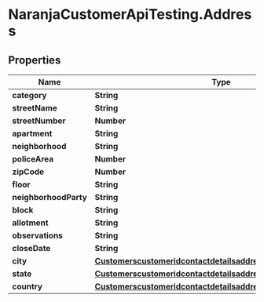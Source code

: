 # NaranjaCustomerApiTesting.Address

## Properties

Name | Type | Description | Notes
------------ | ------------- | ------------- | -------------
**category** | **String** |  | [optional] 
**streetName** | **String** |  | [optional] 
**streetNumber** | **Number** |  | [optional] 
**apartment** | **String** |  | [optional] 
**neighborhood** | **String** |  | [optional] 
**policeArea** | **Number** |  | [optional] 
**zipCode** | **Number** |  | [optional] 
**floor** | **String** |  | [optional] 
**neighborhoodParty** | **String** |  | [optional] 
**block** | **String** |  | [optional] 
**allotment** | **String** |  | [optional] 
**observations** | **String** |  | [optional] 
**closeDate** | **String** |  | [optional] 
**city** | [**Customerscustomeridcontactdetailsaddressescategoryidcity**](Customerscustomeridcontactdetailsaddressescategoryidcity.md) |  | [optional] 
**state** | [**Customerscustomeridcontactdetailsaddressescategoryidstate**](Customerscustomeridcontactdetailsaddressescategoryidstate.md) |  | [optional] 
**country** | [**Customerscustomeridcontactdetailsaddressescategoryidcountry**](Customerscustomeridcontactdetailsaddressescategoryidcountry.md) |  | [optional] 


